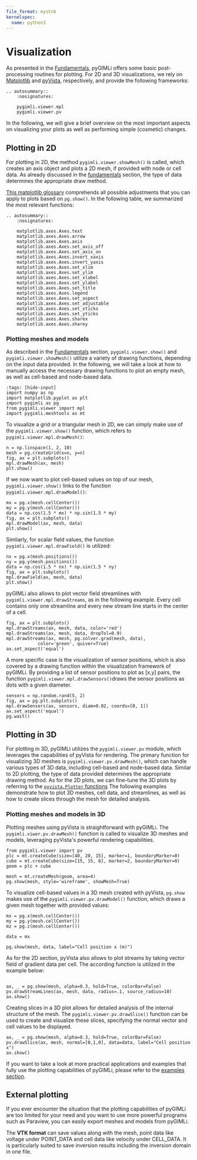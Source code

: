 ```yaml
---
file_format: mystnb
kernelspec:
  name: python3
---
```


# Visualization

As presented in the [Fundamentals](fundamentals.md), pyGIMLi offers some basic post-processing routines for plotting. For 2D and 3D visualizations, we rely on [Matplotlib](https://matplotlib.org/g) and [pyVista](https://docs.pyvista.org/), respectively, and provide the following frameworks:

```{eval-rst}
.. autosummary::
    :nosignatures:

    pygimli.viewer.mpl
    pygimli.viewer.pv
```

In the following, we will give a brief overview on the most important aspects on visualizing your plots as well as performing simple (cosmetic) changes.

## Plotting in 2D

For plotting in 2D, the method `pygimli.viewer.showMesh()` is called, which creates an axis object and plots a 2D mesh, if provided with node or cell data. As already discussed in the [fundamentals](visualization.md) section, the type of data determines the appropriate draw method.

[This matplotlib glossary](https://matplotlib.org/stable/api/axes_api.html) comprehends all possible adjustments that you can apply to plots based on `pg.show()`. In the following table, we summarized the most relevant functions:

```{eval-rst}
.. autosummary::
    :nosignatures:

    matplotlib.axes.Axes.text
    matplotlib.axes.Axes.arrow
    matplotlib.axes.Axes.axis
    matplotlib.axes.Axes.set_axis_off
    matplotlib.axes.Axes.set_axis_on
    matplotlib.axes.Axes.invert_xaxis
    matplotlib.axes.Axes.invert_yaxis
    matplotlib.axes.Axes.set_xlim
    matplotlib.axes.Axes.set_ylim
    matplotlib.axes.Axes.set_xlabel
    matplotlib.axes.Axes.set_ylabel
    matplotlib.axes.Axes.set_title
    matplotlib.axes.Axes.legend
    matplotlib.axes.Axes.set_aspect
    matplotlib.axes.Axes.set_adjustable
    matplotlib.axes.Axes.set_xticks
    matplotlib.axes.Axes.set_yticks
    matplotlib.axes.Axes.sharex
    matplotlib.axes.Axes.sharey

```


### Plotting meshes and models

As described in the [Fundamentals](fundamentals.md) section, `pygimli.viewer.show()` and `pygimli.viewer.showMesh()` utilize a variety of drawing functions, depending on the input data provided. In the following, we will take a look at how to manually access the necessary drawing functions to plot an empty mesh, as well as cell-based and node-based data.

```{code-cell}
:tags: [hide-input]
import numpy as np
import matplotlib.pyplot as plt
import pygimli as pg
from pygimli.viewer import mpl
import pygimli.meshtools as mt
```

To visualize a grid or a triangular mesh in 2D, we can simply make use of the `pygimli.viewer.show()` function, which refers to `pygimli.viewer.mpl.drawMesh()`:

```{code-cell}
n = np.linspace(1, 2, 10)
mesh = pg.createGrid(x=n, y=n)
fig, ax = plt.subplots()
mpl.drawMesh(ax, mesh)
plt.show()
```

If we now want to plot cell-based values on top of our mesh, `pygimli.viewer.show()` links to the function `pygimli.viewer.mpl.drawModel()`:

```{code-cell}
mx = pg.x(mesh.cellCenter())
my = pg.y(mesh.cellCenter())
data = np.cos(1.5 * mx) * np.sin(1.5 * my)
fig, ax = plt.subplots()
mpl.drawModel(ax, mesh, data)
plt.show()
```

Simliarly, for scalar field values, the function `pygimli.viewer.mpl.drawField()` is utilized:

```{code-cell}
nx = pg.x(mesh.positions())
ny = pg.y(mesh.positions())
data = np.cos(1.5 * nx) * np.sin(1.5 * ny)
fig, ax = plt.subplots()
mpl.drawField(ax, mesh, data)
plt.show()
```

pyGIMLi also allows to plot vector field streamlines with `pygimli.viewer.mpl.drawStreams`, as in the following example. Every cell contains only one streamline and every new stream line starts in the center of a cell.

```{code-cell}
fig, ax = plt.subplots()
mpl.drawStreams(ax, mesh, data, color='red')
mpl.drawStreams(ax, mesh, data, dropTol=0.9)
mpl.drawStreams(ax, mesh, pg.solver.grad(mesh, data),
            color='green', quiver=True)
ax.set_aspect('equal')
```

A more specific case is the visualization of sensor positions, which is also covered by a drawing function within the visualization framework of pyGIMLi. By providing a list of sensor positions to plot as [x,y] pairs, the function `pygimli.viewer.mpl.drawSensors()`draws the sensor positions as dots with a given diameter.

```{code-cell}
sensors = np.random.rand(5, 2)
fig, ax = pg.plt.subplots()
mpl.drawSensors(ax, sensors, diam=0.02, coords=[0, 1])
ax.set_aspect('equal')
pg.wait()
```


## Plotting in 3D

For plotting in 3D, pyGIMLi utilizes the `pygimli.viewer.pv` module, which leverages the capabilities of pyVista for rendering. The primary function for visualizing 3D meshes is `pygimli.viewer.pv.drawMesh()`, which can handle various types of 3D data, including cell-based and node-based data. Similar to 2D plotting, the type of data provided determines the appropriate drawing method. As for the 2D plots, we can fine-tune the 3D plots by referring to the [`pyvista.Plotter` functions](https://docs.pyvista.org/api/plotting/_autosummary/pyvista.plotter)
The following examples demonstrate how to plot 3D meshes, cell data, and streamlines, as well as how to create slices through the mesh for detailed analysis.

### Plotting meshes and models in 3D

Plotting meshes using pyVista is straightforward with pyGIMLi. The `pygimli.viwer.pv.drawMesh()` function is called to visualize 3D meshes and models, leveraging pyVista's powerful rendering capabilities.

```{code-cell}
from pygimli.viewer import pv
plc = mt.createCube(size=[40, 20, 15], marker=1, boundaryMarker=0)
cube = mt.createCube(size=[15, 15, 8], marker=2, boundaryMarker=0)
geom = plc + cube

mesh = mt.createMesh(geom, area=4)
pg.show(mesh, style='wireframe', showMesh=True)
```

To visualize cell-based values in a 3D mesh created with pyVista, `pg.show` makes use of the `pygimli.viewer.pv.drawModel()` function, which draws a given mesh together with provided values:

```{code-cell}
mx = pg.x(mesh.cellCenter())
my = pg.y(mesh.cellCenter())
mz = pg.z(mesh.cellCenter())

data = mx 

pg.show(mesh, data, label="Cell position x (m)")
```


As for the 2D section, pyVista also allows to plot streams by taking vector field of gradient data per cell. The according function is utilized in the example below:

```{code-cell}

ax, _ = pg.show(mesh, alpha=0.3, hold=True, colorBar=False)
pv.drawStreamLines(ax, mesh, data, radius=.1, source_radius=10)
ax.show()
```

Creating slices in a 3D plot allows for detailed analysis of the internal structure of the mesh. The `pygimli.viewer.pv.drawSlice()` function can be used to create and visualize these slices, specifying the normal vector and cell values to be displayed.

```{code-cell}
ax, _ = pg.show(mesh, alpha=0.3, hold=True, colorBar=False)
pv.drawSlice(ax, mesh, normal=[0,1,0], data=data, label="Cell position x")
ax.show()
```

If you want to take a look at more practical applications and examples that fully use the plotting capabilities of pyGIMLi, please refer to the [examples section](../examples/).

## External plotting

If you ever encounter the situation that the plotting capabilities of pyGIMLi are too limited for your need and you want to use more powerful programs such as Paraview, you can easily export meshes and models from pyGIMLi.

The **VTK format** can save values along with the mesh, point data like voltage under POINT_DATA and cell data like velocity under CELL_DATA. It is particularly suited to save inversion results including the inversion domain in one file.